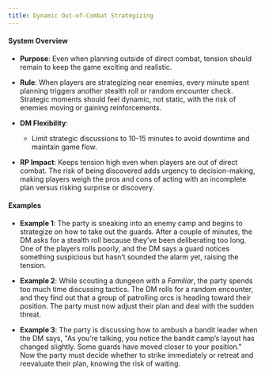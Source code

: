 ```yaml
---
title: Dynamic Out-of-Combat Strategizing
---
```

#### **System Overview**

- **Purpose**: Even when planning outside of direct combat, tension should remain to keep the game exciting and realistic.
    
- **Rule**: When players are strategizing near enemies, every minute spent planning triggers another stealth roll or random encounter check. Strategic moments should feel dynamic, not static, with the risk of enemies moving or gaining reinforcements.
    
- **DM Flexibility**:
    - Limit strategic discussions to 10-15 minutes to avoid downtime and maintain game flow.
      
- **RP Impact**: Keeps tension high even when players are out of direct combat. The risk of being discovered adds urgency to decision-making, making players weigh the pros and cons of acting with an incomplete plan versus risking surprise or discovery.


#### **Examples**

- **Example 1**: The party is sneaking into an enemy camp and begins to strategize on how to take out the guards. After a couple of minutes, the DM asks for a stealth roll because they’ve been deliberating too long. One of the players rolls poorly, and the DM says a guard notices something suspicious but hasn’t sounded the alarm yet, raising the tension.
    
- **Example 2**: While scouting a dungeon with a _Familiar_, the party spends too much time discussing tactics. The DM rolls for a random encounter, and they find out that a group of patrolling orcs is heading toward their position. The party must now adjust their plan and deal with the sudden threat.
    
- **Example 3**: The party is discussing how to ambush a bandit leader when the DM says, "As you’re talking, you notice the bandit camp’s layout has changed slightly. Some guards have moved closer to your position." Now the party must decide whether to strike immediately or retreat and reevaluate their plan, knowing the risk of waiting.